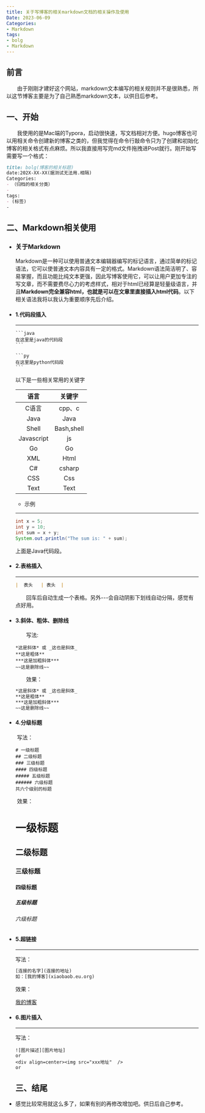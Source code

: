 ```yaml
---
title: 关于写博客的相关markdown文档的相关操作及使用
Date: 2023-06-09
Categories:
- Markdown
tags:
- bolg
- Markdown
---
```


## 前言

&emsp;&emsp;由于刚刚才建好这个网站，markdown文本编写的相关规则并不是很熟悉，所以这节博客主要是为了自己熟悉markdown文本，以供日后参考。

## 一、开始

&emsp;&emsp;我使用的是Mac端的Typora，启动很快速，写文档相对方便。hugo博客也可以用相关命令创建新的博客之类的，但我觉得在命令行敲命令只为了创建和初始化博客的相关格式有点麻烦。所以我直接用写完md文件拖拽进Post就行。刚开始写需要写一个格式：

```markdown
title: bolg(博客的相关标题)
date:202X-XX-XX(据测试无法用.相隔)
Categories:
- （归档的相关分类）
- 
tags:
- (标签)
-
```

##  二、Markdown相关使用

* ### 关于Markdown

  Markdown是一种可以使用普通文本编辑器编写的标记语言，通过简单的标记语法，它可以使普通文本内容具有一定的格式。Markdown语法简洁明了、容易掌握，而且功能比纯文本更强，因此写博客使用它，可以让用户更加专注的写文章，而不需要费尽心力的考虑样式，相对于html已经算是轻量级语言，并且**Markdown完全兼容html，也就是可以在文章里直接插入html代码**。以下相关语法我将以我认为重要顺序先后介绍。

* #### 1.代码段插入

  ---

  ````text
  ```java
  在这里是java的代码段
  ```
  
  ```py
  在这里是python代码段
  ```
  ````

  以下是一些相关常用的关键字

  |    语言    |   关键字   |
  | :--------: | :--------: |
  |   C语言    |   cpp、c   |
  |    Java    |    Java    |
  |   Shell    | Bash,shell |
  | Javascript |     js     |
  |     Go     |     Go     |
  |    XML     |    Html    |
  |     C#     |   csharp   |
  |    CSS     |    Css     |
  |    Text    |    Text    |

  * 示例

  ---

  ```java
  int x = 5;
  int y = 10;
  int sum = x + y;
  System.out.println("The sum is: " + sum);
  ```

  上面是Java代码段。

* #### 2.表格插入

  ---

  ```markdown
  |  表头   | 表头  |
  ```

  &emsp;&emsp;回车后自动生成一个表格。另外---会自动阴影下划线自动分隔，感觉有点好用。

* #### 3.斜体、粗体、删除线

  &emsp;&emsp;写法:

  ```text
  *这是斜体* 或 _这也是斜体_
  **这是粗体**
  ***这是加粗斜体***
  ~~这是删除线~~
  ```

  &emsp;&emsp;效果：

  ```markdown
  *这是斜体* 或 _这也是斜体_
  **这是粗体**
  ***这是加粗斜体***
  ~~这是删除线~~
  ```

* #### 4.分级标题

  ​	写法：

  ```text
  # 一级标题
  ## 二级标题
  ### 三级标题
  #### 四级标题
  ##### 五级标题
  ###### 六级标题
  共六个级别的标题
  ```

  ​	效果：

  # 一级标题
  ## 二级标题
  ### 三级标题
  #### 四级标题
  ##### 五级标题
  ###### 六级标题

* #### 5.超链接

  ---

  写法：

  ```tex
  [连接的名字](连接的地址)
  如：[我的博客](xiaobaob.eu.org)
  ```

  效果：

  [我的博客](https://www.xiaobaob.eu.org)

* #### 6.图片插入

  ---

  写法：

  ```text
  ![图片描述][图片地址]
  or
  <div align=center><img src="xxx地址"  />
  or
  
  ```

  ## 三、结尾

  

* 感觉比较常用就这么多了，如果有别的再修改增加吧。供日后自己参考。